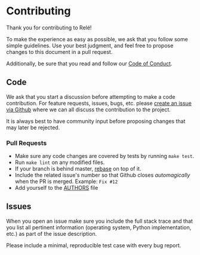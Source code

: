 # Contributing

Thank you for contributing to Relé! 

To make the experience as easy as possible, we ask that you follow some simple 
guidelines. Use your best judgment, and feel free to propose changes to this document 
in a pull request. 

Additionally, be sure that you read and follow our 
[Code of Conduct](https://github.com/mercadona/rele/blob/master/CODE_OF_CONDUCT.md). 

## Code

We ask that you start a discussion before attempting to make a code contribution. For feature 
requests, issues, bugs, etc. please 
[create an issue via Github](https://github.com/mercadona/rele/issues/new) where we can all 
discuss the contribution to the project. 

It is always best to have community input before proposing changes that may later be rejected.

### Pull Requests

* Make sure any code changes are covered by tests by running `make test`.
* Run `make lint` on any modified files.
* If your branch is behind master, 
[rebase](https://github.com/edx/edx-platform/wiki/How-to-Rebase-a-Pull-Request) on top of it.
* Include the related issue's number so that Github closes _automagically_ 
when the PR is merged. Example: `Fix #12`
* Add yourself to the [AUTHORS](./AUTHORS.md) file

## Issues

When you open an issue make sure you include the full stack trace and
that you list all pertinent information (operating system, Python implementation, etc.) 
as part of the issue description.

Please include a minimal, reproducible test case with every bug
report.
